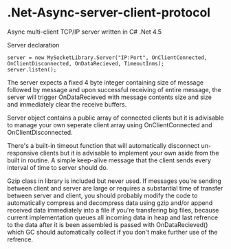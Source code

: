 # .Net-Async-server-client-protocol
Async multi-client TCP/IP server written in C# .Net 4.5

Server declaration
```
server = new MySocketLibrary.Server("IP:Port", OnClientConnected, OnClientDisconnected, OnDataRecieved, TimeoutInms);
server.listen();
```
The server expects a fixed 4 byte integer containing size of message followed by message and upon successful receiving of entire message, the server will trigger OnDataRecieved with message contents size and size and immediately clear the receive buffers.

Server object contains a public array of connected clients but it is adivisable to manage your own seperate client array using OnClientConnected and OnClientDisconnected. 

There's a built-in timeout function that will automatically disconnect un-responsive clients but it is advisable to implement your own aside from the built in routine. A simple keep-alive message that the client sends every interval of time to server should do.

Gzip class in library is included but never used. If messages you're sending between client and server are large or requires a substantial time of transfer between server and client, you should probably modify the code to automatically compress and decompress data using gzip and/or append received data immediately into a file if you're transfering big files, because current implementation queues all incoming data in heap and last refrence to the data after it is been assembled is passed with OnDataRecieved() which GC should automatically collect if you don't make further use of the refrence. 


